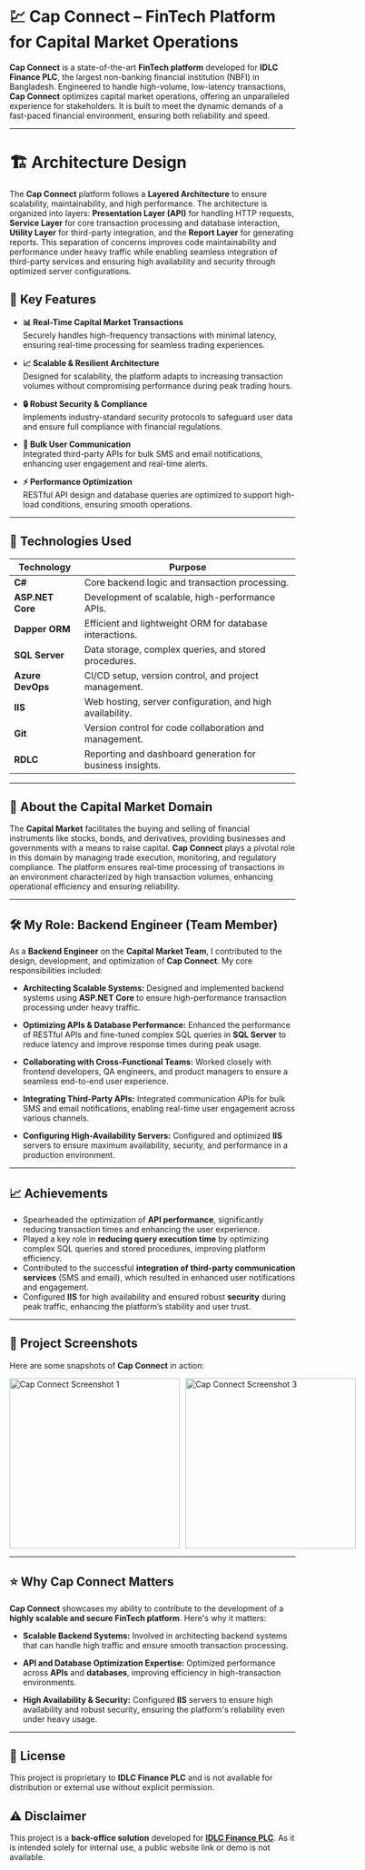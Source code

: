 # 💹 **Cap Connect** – FinTech Platform for Capital Market Operations

**Cap Connect** is a state-of-the-art **FinTech platform** developed for **IDLC Finance PLC**, the largest non-banking financial institution (NBFI) in Bangladesh. Engineered to handle high-volume, low-latency transactions, **Cap Connect** optimizes capital market operations, offering an unparalleled experience for stakeholders. It is built to meet the dynamic demands of a fast-paced financial environment, ensuring both reliability and speed.

---

# 🏗️ **Architecture Design**

The **Cap Connect** platform follows a **Layered Architecture** to ensure scalability, maintainability, and high performance. The architecture is organized into layers: **Presentation Layer (API)** for handling HTTP requests, **Service Layer** for core transaction processing and database interaction, **Utility Layer** for third-party integration, and the **Report Layer** for generating reports. This separation of concerns improves code maintainability and performance under heavy traffic while enabling seamless integration of third-party services and ensuring high availability and security through optimized server configurations.


## 🌟 **Key Features**

- **📊 Real-Time Capital Market Transactions**  
  Securely handles high-frequency transactions with minimal latency, ensuring real-time processing for seamless trading experiences.
  
- **📈 Scalable & Resilient Architecture**  
  Designed for scalability, the platform adapts to increasing transaction volumes without compromising performance during peak trading hours.
  
- **🔒 Robust Security & Compliance**  
  Implements industry-standard security protocols to safeguard user data and ensure full compliance with financial regulations.
  
- **💬 Bulk User Communication**  
  Integrated third-party APIs for bulk SMS and email notifications, enhancing user engagement and real-time alerts.
  
- **⚡ Performance Optimization**  
  RESTful API design and database queries are optimized to support high-load conditions, ensuring smooth operations.

---

## 🔧 **Technologies Used**

| **Technology**        | **Purpose**                                  |
|-----------------------|----------------------------------------------|
| **C#**                | Core backend logic and transaction processing. |
| **ASP.NET Core**      | Development of scalable, high-performance APIs. |
| **Dapper ORM**        | Efficient and lightweight ORM for database interactions. |
| **SQL Server**        | Data storage, complex queries, and stored procedures. |
| **Azure DevOps**      | CI/CD setup, version control, and project management. |
| **IIS**               | Web hosting, server configuration, and high availability. |
| **Git**               | Version control for code collaboration and management. |
| **RDLC**              | Reporting and dashboard generation for business insights. |

---

## 🏦 **About the Capital Market Domain**

The **Capital Market** facilitates the buying and selling of financial instruments like stocks, bonds, and derivatives, providing businesses and governments with a means to raise capital. **Cap Connect** plays a pivotal role in this domain by managing trade execution, monitoring, and regulatory compliance. The platform ensures real-time processing of transactions in an environment characterized by high transaction volumes, enhancing operational efficiency and ensuring reliability.

---

## 🛠️ **My Role: Backend Engineer (Team Member)**

As a **Backend Engineer** on the **Capital Market Team**, I contributed to the design, development, and optimization of **Cap Connect**. My core responsibilities included:

- **Architecting Scalable Systems:** Designed and implemented backend systems using **ASP.NET Core** to ensure high-performance transaction processing under heavy traffic.
  
- **Optimizing APIs & Database Performance:** Enhanced the performance of RESTful APIs and fine-tuned complex SQL queries in **SQL Server** to reduce latency and improve response times during peak usage.
  
- **Collaborating with Cross-Functional Teams:** Worked closely with frontend developers, QA engineers, and product managers to ensure a seamless end-to-end user experience.
  
- **Integrating Third-Party APIs:** Integrated communication APIs for bulk SMS and email notifications, enabling real-time user engagement across various channels.
  
- **Configuring High-Availability Servers:** Configured and optimized **IIS** servers to ensure maximum availability, security, and performance in a production environment.

---

## 📈 **Achievements**

- Spearheaded the optimization of **API performance**, significantly reducing transaction times and enhancing the user experience.
- Played a key role in **reducing query execution time** by optimizing complex SQL queries and stored procedures, improving platform efficiency.
- Contributed to the successful **integration of third-party communication services** (SMS and email), which resulted in enhanced user notifications and engagement.
- Configured **IIS** for high availability and ensured robust **security** during peak traffic, enhancing the platform’s stability and user trust.

---

## 📸 **Project Screenshots**

Here are some snapshots of **Cap Connect** in action:

<div style="display: flex; justify-content: space-between; gap: 10px;">
    <img src="https://github.com/user-attachments/assets/839e1dbe-831f-4d2c-b260-4438fd13232a" alt="Cap Connect Screenshot 1" width="300"/>
    <img src="https://github.com/user-attachments/assets/cfce68d0-32c9-4ab7-890b-484e9d00a709" alt="Cap Connect Screenshot 3" width="300"/>
</div>

---

## ⭐ **Why Cap Connect Matters**

**Cap Connect** showcases my ability to contribute to the development of a **highly scalable and secure FinTech platform**. Here's why it matters:

- **Scalable Backend Systems:** Involved in architecting backend systems that can handle high traffic and ensure smooth transaction processing.
  
- **API and Database Optimization Expertise:** Optimized performance across **APIs** and **databases**, improving efficiency in high-transaction environments.

- **High Availability & Security:** Configured **IIS** servers to ensure high availability and robust security, ensuring the platform's reliability even under heavy usage.

---

## 📜 **License**

This project is proprietary to **IDLC Finance PLC** and is not available for distribution or external use without explicit permission.

## ⚠️ Disclaimer

This project is a **back-office solution** developed for **[IDLC Finance PLC](https://www.idlc.com/)**. As it is intended solely for internal use, a public website link or demo is not available.

